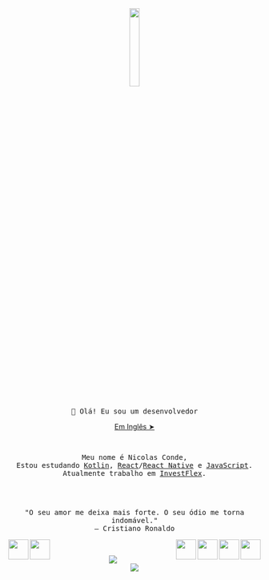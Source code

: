<div align="center">
<img src="https://media.giphy.com/media/5lAtcHWPAYFdS/giphy.gif" align="center" width="20%">
<br>
<br>
<samp>
👋 Olá! Eu sou um desenvolvedor
</samp>
</div>
<p align="center"><a href="">Em Inglês ➤</a></p></p>
<br>

<samp>
<p align="center">
Meu nome é Nicolas Conde,<br> Estou estudando <a href="https://developer.android.com/">Kotlin</a>, <a href="https://pt-br.reactjs.org/">React</a>/<a href="https://reactnative.dev/">React Native</a> e <a href="">JavaScript</a>.
<br>
Atualmente trabalho em <a href="https://investflex.com.br/">InvestFlex</a>.
</samp>
<br>
<br>
<br>
<br>

<p align="center">
"O seu amor me deixa mais forte. O seu ódio me torna indomável."
<br>
― Cristiano Ronaldo
</p>

<div>
<a href="https://www.linkedin.com/in/nicolas-conde/" ><img src="https://img.icons8.com/nolan/128/linkedin-circled.png" width="40" align="left"><a href="https://api.whatsapp.com/send?phone=5511984041727" ><img src="https://img.icons8.com/nolan/128/whatsapp.png" width="40" align="left"></a><a><img src="https://img.icons8.com/nolan/128/java-coffee-cup-logo.png" width="40" align="right"></a><a><img src="https://img.icons8.com/color/144/000000/kotlin.png" width="40" align="right"></a><a><img src="https://img.icons8.com/nolan/64/react-native.png" width="40" align="right"></a><a><img src="https://img.icons8.com/nolan/96/javascript.png" width="40" align="right"></a>
</div>
<br>
<br>

<div align="center">
<img src="https://github-readme-stats.vercel.app/api/top-langs/?username=nicolasconde&layout=compact&theme=radical">
</div>
<div align="center">
<img src="https://github-readme-stats.vercel.app/api?username=nicolasconde&show_icons=true&theme=radical"/>
</div>
